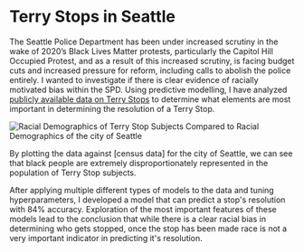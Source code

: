 # Terry Stops in Seattle

The Seattle Police Department has been under increased scrutiny in the wake of 2020’s Black Lives Matter protests, particularly the Capitol Hill Occupied Protest, and as a result of this increased scrutiny, is facing budget cuts and increased pressure for reform, including calls to abolish the police entirely. I wanted to investigate if there is clear evidence of racially motivated bias within the SPD. 
Using predictive modelling, I have analyzed [publicly available data on Terry Stops](https://data.seattle.gov/Public-Safety/Terry-Stops/28ny-9ts8) to determine what elements are most important in determining the resolution of a Terry Stop. 

![Racial Demographics of Terry Stop Subjects Compared to Racial Demographics of the city of Seattle](https://github.com/zelda4669/seattle-terry-stops/blob/main/Media/demographics%plot.png)

By plotting the data against [census data] for the city of Seattle, we can see that black people are extremely disproportionately represented in the population of Terry Stop subjects.

After applying multiple different types of models to the data and tuning hyperparameters, I developed a model that can predict a stop's resolution with 84% accuracy. Exploration of the most important features of these models lead to the conclusion that while there is a clear racial bias in determining who gets stopped, once the stop has been made race is not a very important indicator in predicting it's resolution.
